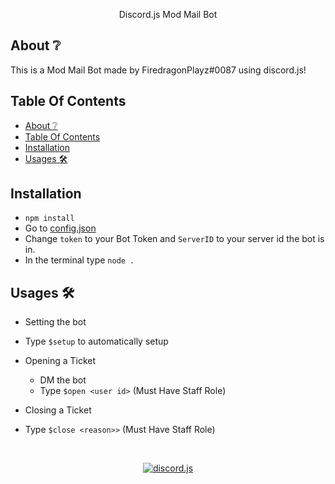 <div align="center">
  <p>
    Discord.js Mod Mail Bot
  </p>
</div>

## About ❔

This is a Mod Mail Bot made by FiredragonPlayz#0087 using discord.js!


## Table Of Contents

- [About ❔](#about-)
- [Table Of Contents](#table-of-contents)
- [Installation](#installation)
- [Usages 🛠](#usages-)


## Installation 

- `npm install` 
- Go to [config.json](config.json)
- Change `token` to your Bot Token and `ServerID` to your server id the bot is in.
- In the terminal type `node .`

## Usages 🛠

- Setting the bot
 - Type `$setup` to automatically setup

- Opening a Ticket
  - DM the bot
  - Type `$open <user id>` (Must Have Staff Role) 

- Closing a Ticket
 - Type `$close <reason>>` (Must Have Staff Role)


<div align="center">
  <br />
  <p>
    <a href="https://cdn.discordapp.com/emojis/798283025183801374.png"><img src="https://github.com/FiredragonPlayz"alt="discord.js" /></a>
  </p>
</div>